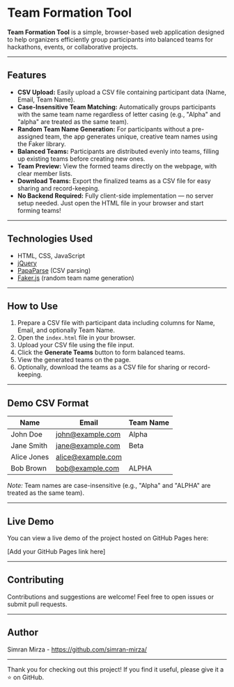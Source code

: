 # Team Formation Tool

**Team Formation Tool** is a simple, browser-based web application designed to help organizers efficiently group participants into balanced teams for hackathons, events, or collaborative projects.

---

## Features

- **CSV Upload:** Easily upload a CSV file containing participant data (Name, Email, Team Name).
- **Case-Insensitive Team Matching:** Automatically groups participants with the same team name regardless of letter casing (e.g., "Alpha" and "alpha" are treated as the same team).
- **Random Team Name Generation:** For participants without a pre-assigned team, the app generates unique, creative team names using the Faker library.
- **Balanced Teams:** Participants are distributed evenly into teams, filling up existing teams before creating new ones.
- **Team Preview:** View the formed teams directly on the webpage, with clear member lists.
- **Download Teams:** Export the finalized teams as a CSV file for easy sharing and record-keeping.
- **No Backend Required:** Fully client-side implementation — no server setup needed. Just open the HTML file in your browser and start forming teams!

---

## Technologies Used

- HTML, CSS, JavaScript
- [jQuery](https://jquery.com/)
- [PapaParse](https://www.papaparse.com/) (CSV parsing)
- [Faker.js](https://github.com/faker-js/faker) (random team name generation)

---

## How to Use

1. Prepare a CSV file with participant data including columns for Name, Email, and optionally Team Name.
2. Open the `index.html` file in your browser.
3. Upload your CSV file using the file input.
4. Click the **Generate Teams** button to form balanced teams.
5. View the generated teams on the page.
6. Optionally, download the teams as a CSV file for sharing or record-keeping.

---

## Demo CSV Format

| Name        | Email               | Team Name   |
|-------------|---------------------|-------------|
| John Doe    | john@example.com    | Alpha       |
| Jane Smith  | jane@example.com    | Beta        |
| Alice Jones | alice@example.com   |             |
| Bob Brown   | bob@example.com     | ALPHA       |

*Note:* Team names are case-insensitive (e.g., "Alpha" and "ALPHA" are treated as the same team).

---

## Live Demo

You can view a live demo of the project hosted on GitHub Pages here:

[Add your GitHub Pages link here]

---

## Contributing

Contributions and suggestions are welcome! Feel free to open issues or submit pull requests.

---

## Author

Simran Mirza - https://github.com/simran-mirza/

---

Thank you for checking out this project! If you find it useful, please give it a ⭐️ on GitHub.

